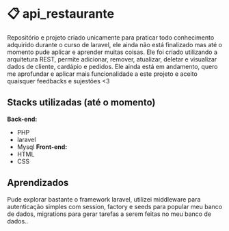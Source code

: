 # :clipboard: api_restaurante
  Repositório e projeto criado unicamente para praticar todo conhecimento adquirido durante o curso de laravel, ele ainda não está finalizado mas até o momento pude aplicar e aprender muitas coisas. 
  Ele foi criado utilizando a arquitetura REST, permite adicionar, remover, atualizar, deletar e visualizar dados de cliente, cardápio e pedidos. Ele ainda está em andamento, quero me aprofundar e aplicar mais funcionalidade a este projeto e aceito quaisquer feedbacks e sujestões <3

## Stacks utilizadas (até o momento)
  **Back-end:**
  - PHP
  - laravel
  - Mysql
  **Front-end:**
  - HTML
  - CSS

## Aprendizados
  Pude explorar bastante o framework laravel, utilizei middleware para autenticação simples com session, factory e seeds para popular meu banco de dados, migrations para gerar tarefas a serem feitas no meu banco de dados.. 
